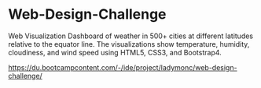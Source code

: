# Web-Design-Challenge
Web Visualization Dashboard of weather in 500+ cities at different latitudes relative to the equator line. The visualizations show temperature, humidity, cloudiness, and wind speed using HTML5, CSS3, and Bootstrap4. 

https://du.bootcampcontent.com/-/ide/project/ladymonc/web-design-challenge/
